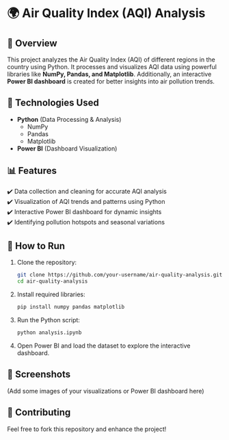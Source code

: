 # 🌍 Air Quality Index (AQI) Analysis  

## 📌 Overview  
This project analyzes the Air Quality Index (AQI) of different regions in the country using Python. It processes and visualizes AQI data using powerful libraries like **NumPy, Pandas, and Matplotlib**. Additionally, an interactive **Power BI dashboard** is created for better insights into air pollution trends.  

## 🔧 Technologies Used  
- **Python** (Data Processing & Analysis)  
  - NumPy  
  - Pandas  
  - Matplotlib  
- **Power BI** (Dashboard Visualization)  

## 📊 Features  
✔️ Data collection and cleaning for accurate AQI analysis  
✔️ Visualization of AQI trends and patterns using Python  
✔️ Interactive Power BI dashboard for dynamic insights  
✔️ Identifying pollution hotspots and seasonal variations  

## 🚀 How to Run  
1. Clone the repository:  
   ```bash
   git clone https://github.com/your-username/air-quality-analysis.git
   cd air-quality-analysis
   ```  
2. Install required libraries:  
   ```bash
   pip install numpy pandas matplotlib
   ```  
3. Run the Python script:  
   ```bash
   python analysis.ipynb
   ```  
4. Open Power BI and load the dataset to explore the interactive dashboard.  

## 📸 Screenshots  
(Add some images of your visualizations or Power BI dashboard here)  

## 🤝 Contributing  
Feel free to fork this repository and enhance the project!  
